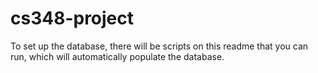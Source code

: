 # cs348-project

To set up the database, there will be scripts on this readme that you can run, which will automatically populate the database. 
